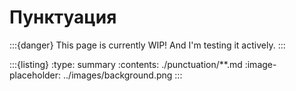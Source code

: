 # Пунктуация

:::{danger} This page is currently WIP! And I'm testing it actively.
:::


:::{listing}
:type: summary 
:contents: ./punctuation/**.md
:image-placeholder: ../images/background.png
:::

